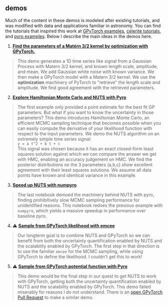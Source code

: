 demos
---

Much of the content in these demos is modeled after existing tutorials, and was modified with data and applications familiar in astronomy.  You can find the tutorials that inspired this work at [GPyTorch examples](https://gpytorch.readthedocs.io/en/latest/), [celerite tutorials](https://celerite.readthedocs.io/en/stable/), and [pyro examples](http://pyro.ai/examples/).  Below I describe the main ideas in the demos here.

1. [**Find the parameters of a Matérn 3/2 kernel by optimization with GPyTorch.**](01.01-Explore_API_gpytorch_celerite.ipynb)
>This demo generates a 1D time series like signal from a Gaussian Process with Matern 3/2 kernel, and known length scale, amplitude, and mean.  We add Gaussian white noise with known variance.  We then make a GPyTorch model with a Matern 3/2 kernel.  We use the **optimization** machinery of PyTorch to "retrieve" the length scale and amplitude.  We find good agreement with the retrieved parameters.

2. [**Explore Hamiltonian Monte Carlo and NUTS with Pyro**](01.02-Intro_to_NUTS_with_pyro.ipynb)
>The first example only provided a point estimate for the best fit GP parameters.  But what if you want to know the uncertainty in those parameters?  This demo introduces Hamiltonian Monte Carlo, an efficient MCMC sampling technique that becomes possible when you can easily compute the derivative of your likelihood function with respect to the input parameters.  We demo the NUTS algorithm on an extremely simple time series signal:  
> `y = a t^2 + b t + c`  
> This signal was chosen because it has an exact closed-form least squares solution against which we can compare the answer we get with HMC, enabling an accuracy judgement on HMC.  We find the posterior distributions on the 3 parameters (a,b,c) show excellent agreement with their least squares solutions.  We assume all data points have known and identical variance in this example.

3. [**Speed up NUTS with numpyro**](01.03-Intro_to_NUTS_with_numpyro.ipynb)
> The  last notebook demoed the machinery behind NUTS with pyro, finding prohibitively slow MCMC sampling performance for unidentified reasons.  This notebook redoes the previous example with `numpyro`, which yields a massive speedup in performance over baseline pyro.

4. :warning: [**Sample from GPyTorch likelihood with emcee**](01.04-Sample_GPyTorch_likelihood_with_emcee.ipynb)
> Our longterm goal is to combine NUTS and GPyTorch so we can benefit from both the uncertainty quantification enabled by NUTS and the scalability enabled by GPyTorch.  The first step in that direction is to use the familiar `emcee` for the MCMC sampling, while using GPyTorch to define the likelihood.  I couldn't get this to work!


5. :warning: [**Sample from GPyTorch potential function with Pyro**](01.05-Pyro_NUTS_with_GPyTorch.ipynb)
> This demo would be the final step in our quest to get NUTS to work with GPyTorch, getting both the uncertainty quantification enabled by NUTS and the scalability enabled by GPyTorch.  This demo failed miserably for reasons I do not understand.  There is an [open GPyTorch Pull Request](https://github.com/cornellius-gp/gpytorch/pull/680) to make a similar demo.
